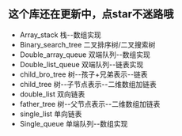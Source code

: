 ## 这个库还在更新中，点star不迷路哦


- Array_stack                     栈--数组实现
- Binary_search_tree              二叉排序树/二叉搜索树
- Double_array_queue              双端队列--数组实现
- Double_list_queue               双端队列--链表实现
- child_bro_tree                  树--孩子+兄弟表示--链表
- child_tree                      树--子节点表示--二维数组加链表
- double_list                     双向链表
- father_tree                     树--父节点表示--二维数组加链表
- single_list                     单向链表
- Single_queue                    单端队列--数组实现
